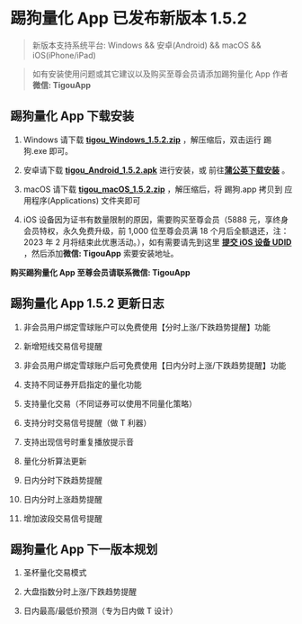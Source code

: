 # 踢狗量化 App 已发布新版本 1.5.2

> 新版本支持系统平台: Windows && 安卓(Android) && macOS && iOS(iPhone/iPad)

> 如有安装使用问题或其它建议以及购买至尊会员请添加踢狗量化 App 作者**微信: TigouApp**

## 踢狗量化 App 下载安装

1. Windows 请下载 [**tigou_Windows_1.5.2.zip**](https://gitee.com/TiGou/tigou_quant/releases/download/1.5.2/tigou_Windows_1.5.2.zip) ，解压缩后，双击运行 踢狗.exe 即可。

1. 安卓请下载 [**tigou_Android_1.5.2.apk**](https://gitee.com/TiGou/tigou_quant/releases/download/1.5.2/tigou_Android_1.5.2.apk) 进行安装，或 前往[**蒲公英下载安装**](https://gitee.com/link?target=https%3A%2F%2Fwww.pgyer.com%2Ftigou_android) 。

1. macOS 请下载 [**tigou_macOS_1.5.2.zip**](https://gitee.com/TiGou/tigou_quant/releases/download/1.5.2/tigou_macOS_1.5.2.zip) ，解压缩后，将 踢狗.app 拷贝到 应用程序(Applications) 文件夹即可

1. iOS 设备因为证书有数量限制的原因，需要购买至尊会员（5888 元，享终身会员特权，永久免费升级，前 1,000 位至尊会员满 18 个月后全额退还，注：2023 年 2 月将结束此优惠活动。），如有需要请先到这里 [**提交 iOS 设备 UDID**](https://gitee.com/link?target=https%3A%2F%2Fwww.pgyer.com%2Ftools%2Fudid%3Fsl%3Dn7DO) ，然后添加**微信: TigouApp** 索要安装地址。

**购买踢狗量化 App 至尊会员请联系微信: TigouApp**

## 踢狗量化 App 1.5.2 更新日志

1. 非会员用户绑定雪球账户可以免费使用【分时上涨/下跌趋势提醒】功能

1. 新增短线交易信号提醒

1. 非会员用户绑定雪球账户后可免费使用【日内分时上涨/下跌趋势提醒】功能

1. 支持不同证券开启指定的量化功能

1. 支持量化交易（不同证券可以使用不同量化策略）

1. 支持分时交易信号提醒（做 T 利器）

1. 支持出现信号时重复播放提示音

1. 量化分析算法更新

1. 日内分时下跌趋势提醒

1. 日内分时上涨趋势提醒

1. 增加波段交易信号提醒

## 踢狗量化 App 下一版本规划

1. 圣杯量化交易模式

1. 大盘指数分时上涨/下跌趋势提醒

1. 日内最高/最低价预测（专为日内做 T 设计）
